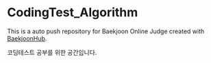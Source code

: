 # CodingTest_Algorithm
This is a auto push repository for Baekjoon Online Judge created with [BaekjoonHub](https://github.com/BaekjoonHub/BaekjoonHub).

코딩테스트 공부를 위한 공간입니다.
